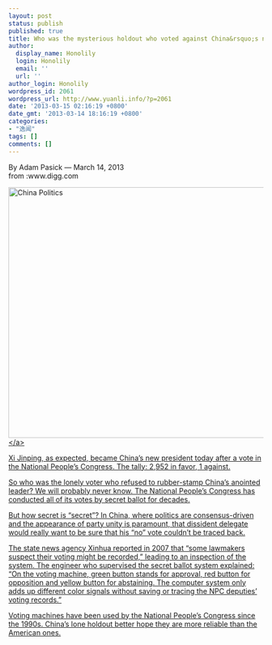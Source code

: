 ```yaml
---
layout: post
status: publish
published: true
title: Who was the mysterious holdout who voted against China&rsquo;s new president?何方神圣投了习近平的反对票？
author:
  display_name: Honolily
  login: Honolily
  email: ''
  url: ''
author_login: Honolily
wordpress_id: 2061
wordpress_url: http://www.yuanli.info/?p=2061
date: '2013-03-15 02:16:19 +0800'
date_gmt: '2013-03-14 18:16:19 +0800'
categories:
- "逸闻"
tags: []
comments: []
---
```

<p>By Adam Pasick &mdash; March 14, 2013<br />
from :www.digg.com</p>
<p><a href="http:&#47;&#47;www.yuanli.info&#47;archives&#47;2061.html&#47;china-politics" rel="attachment wp-att-2062"><img src="http:&#47;&#47;www.yuanli.info&#47;wp-content&#47;uploads&#47;2013&#47;03&#47;election.jpg" alt="China Politics" width="880" height="495" class="aligncenter size-full wp-image-2062" &#47;><&#47;a></p>
<p>Xi Jinping, as expected, became China&rsquo;s new president today after a vote in the National People&rsquo;s Congress. The tally: 2,952 in favor, 1 against.</p>
<p>So who was the lonely voter who refused to rubber-stamp China&rsquo;s anointed leader? We will probably never know. The National People&rsquo;s Congress has conducted all of its votes by secret ballot for decades.</p>
<p>But how secret is &ldquo;secret&rdquo;? In China, where politics are consensus-driven and the appearance of party unity is paramount, that dissident delegate would really want to be sure that his &ldquo;no&rdquo; vote couldn&rsquo;t be traced back.</p>
<p>The state news agency Xinhua reported in 2007 that &ldquo;some lawmakers suspect their voting might be recorded,&rdquo; leading to an inspection of the system. The engineer who supervised the secret ballot system explained: &ldquo;On the voting machine, green button stands for approval, red button for opposition and yellow button for abstaining. The computer system only adds up different color signals without saving or tracing the NPC deputies&rsquo; voting records.&rdquo;</p>
<p>Voting machines have been used by the National People&rsquo;s Congress since the 1990s. China&rsquo;s lone holdout better hope they are more reliable than the American ones.</p>
